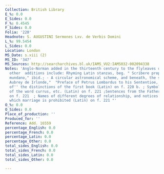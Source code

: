 ```yaml
---
Collection: British Library
E_%: 0.0
E_Sides: 0.0
F_%: 0.4545
F_Sides: 0.0
Folia: '220'
Headnote: S. AUGUSTINI Sermones Lxv. de Verbis Domini
L_%: 99.5454
L_Sides: 0.0
Location: London
MS_Date: s.xiii (2)
MS_ID: '347'
MS_Sources: http://searcharchives.bl.uk/IAMS_VU2:IAMS032-002094338
Notes: 'Anglo-Norman added in the thirteenth century to the flyleaves of a s.xii volume;
  other  additions include: Rhyming Latin stanzas, beg. " Scribere proposui de contemptu
  mundano," ibid.; - A circular astronomical scheme, and beneath, the signature "John
  Aubrey de Irlonde,"  "Preface of Petrus Lombardus to his Sententioe, and titles
  of'' the distinctions of the first book (Latin) on f. 220 b. ; Symbolic significations
  of the word currus, etc. (Latin) on f. 221 ;Sentences from the Fathers, (Latin)
  on f. 221  ; Names of different degrees of relationship, and notices of those within
  which marriage is prohibited (Latin) on f. 221 "'
O_%: 0.0
O_Sides: 0.0
Place_of_production: ''
Produced_for: ''
Reference: Add. 16559
percentage_English: 0.0
percentage_French: 0.0
percentage_Latin: 0.0
percentage_Other: 0.0
total_sides_English: 0.0
total_sides_French: 0.0
total_sides_Latin: 0.0
total_sides_Other: 0.0

---
```

